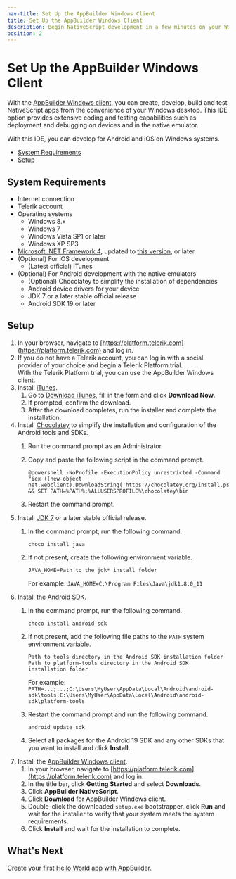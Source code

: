 ```yaml
---
nav-title: Set Up the AppBuilder Windows Client
title: Set Up the AppBuilder Windows Client
description: Begin NativeScript development in a few minutes on your Windows system and take advantage of the AppBuilder cloud services.
position: 2
---
```


# Set Up the AppBuilder Windows Client

With the [AppBuilder Windows client](http://www.telerik.com/appbuilder/windows-client), you can create, develop, build and test NativeScript apps from the convenience of your Windows desktop. This IDE option provides extensive coding and testing capabilities such as deployment and debugging on devices and in the native emulator.

With this IDE, you can develop for Android and iOS on Windows systems.

* [System Requirements](#system-requirements)
* [Setup](#setup)

## System Requirements

* Internet connection
* Telerik account
* Operating systems
    * Windows 8.x
    * Windows 7
    * Windows Vista SP1 or later
    * Windows XP SP3
* [Microsoft .NET Framework 4](http://www.microsoft.com/en-us/download/details.aspx?id=17851), updated to [this version](http://support.microsoft.com/kb/2468871/en-us), or later
* (Optional) For iOS development
    * (Latest official) iTunes
* (Optional) For Android development with the native emulators
    * (Optional) Chocolatey to simplify the installation of dependencies
    * Android device drivers for your device
    * JDK 7 or a later stable official release
    * Android SDK 19 or later

## Setup

1. In your browser, navigate to [https://platform.telerik.com](https://platform.telerik.com) and log in.
1. If you do not have a Telerik account, you can log in with a social provider of your choice and begin a Telerik Platform trial.<br/>With the Telerik Platform trial, you can use the AppBuilder Windows client.
1. Install [iTunes](http://www.apple.com/itunes/).
    1. Go to [Download iTunes](http://www.apple.com/itunes/download/), fill in the form and click **Download Now**.
    1. If prompted, confirm the download.
    1. After the download completes, run the installer and complete the installation.
1. Install [Chocolatey](https://chocolatey.org) to simplify the installation and configuration of the Android tools and SDKs.
    1. Run the command prompt as an Administrator.
    1. Copy and paste the following script in the command prompt.

        ```Shell
        @powershell -NoProfile -ExecutionPolicy unrestricted -Command "iex ((new-object net.webclient).DownloadString('https://chocolatey.org/install.ps1'))" && SET PATH=%PATH%;%ALLUSERSPROFILE%\chocolatey\bin
        ```
    1. Restart the command prompt.
1. Install [JDK 7](http://www.oracle.com/technetwork/java/javase/downloads/index.html) or a later stable official release.
    1. In the command prompt, run the following command. 
        
        ```Shell
        choco install java
        ```
    1. If not present, create the following environment variable.

        ```
        JAVA_HOME=Path to the jdk* install folder
        ```

        For example: `JAVA_HOME=C:\Program Files\Java\jdk1.8.0_11`
1. Install the [Android SDK](http://developer.android.com/sdk/index.html).
    1. In the command prompt, run the following command.

        ```Shell
        choco install android-sdk
        ```
    1. If not present, add the following file paths to the `PATH` system environment variable.

        ```
        Path to tools directory in the Android SDK installation folder
        Path to platform-tools directory in the Android SDK installation folder
        ```

        For example: `PATH=...;...;C:\Users\MyUser\AppData\Local\Android\android-sdk\tools;C:\Users\MyUser\AppData\Local\Android\android-sdk\platform-tools`
    1. Restart the command prompt and run the following command.

        ```
        android update sdk
        ```
    1. Select all packages for the Android 19 SDK and any other SDKs that you want to install and click **Install**.
1. Install the [AppBuilder Windows client](http://www.telerik.com/appbuilder/windows-client).
    1. In your browser, navigate to [https://platform.telerik.com](https://platform.telerik.com) and log in.
    1. In the title bar, click **Getting Started** and select **Downloads**.
    1. Click **AppBuilder NativeScript**.
    1. Click **Download** for AppBuilder Windows client.
    1. Double-click the downloaded <code>setup.exe</code> bootstrapper, click **Run** and wait for the installer to verify that your system meets the system requirements.
    1. Click **Install** and wait for the installation to complete.

## What's Next

Create your first [Hello World app with AppBuilder](../../hello-world/hello-world-appbuilder.md).
